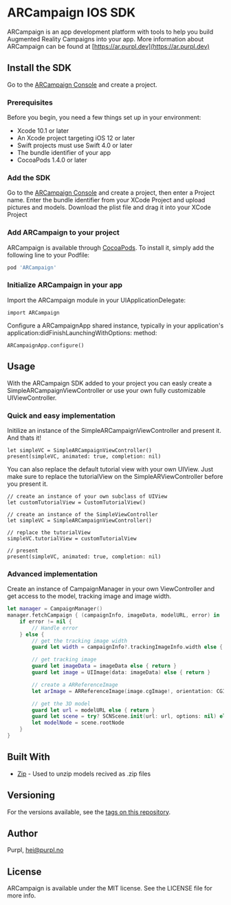 # ARCampaign IOS SDK

ARCampaign is an app development platform with tools to help you build Augmented Reality Campaigns into your app. More information about ARCampaign can be found at [https://ar.purpl.dev](https://ar.purpl.dev)

## Install the SDK

Go to the [ARCampaign Console](https://ar.purpl.dev) and create a project. 

### Prerequisites

Before you begin, you need a few things set up in your environment:
* Xcode 10.1 or later
* An Xcode project targeting iOS 12 or later
* Swift projects must use Swift 4.0 or later
* The bundle identifier of your app
* CocoaPods 1.4.0 or later

### Add the SDK

Go to the [ARCampaign Console](https://ar.purpl.dev) and create a project, then enter a Project name.
Enter the bundle identifier from your XCode Project and upload pictures and models.
Download the plist file and drag it into your XCode Project

### Add ARCampaign to your project

ARCampaign is available through [CocoaPods](https://cocoapods.org). To install
it, simply add the following line to your Podfile:

```ruby
pod 'ARCampaign'
```

### Initialize ARCampaign in your app

Import the ARCampaign module in your UIApplicationDelegate:

```
import ARCampaign
```

Configure a ARCampaignApp shared instance, typically in your application's application:didFinishLaunchingWithOptions: method:

```
ARCampaignApp.configure()
```

## Usage

With the ARCampaign SDK added to your project you can easly create a SimpleARCampaignViewController or use your own fully customizable UIViewController. 

### Quick and easy implementation

Initilize an instance of the SimpleARCampaignViewController  and present it. And thats it!

```
let simpleVC = SimpleARCampaignViewController()
present(simpleVC, animated: true, completion: nil)
```

You can also replace the default tutorial view with your own UIView. Just make sure to replace the tutorialView on the SimpleARViewController before you present it.

```
// create an instance of your own subclass of UIView
let customTutorialView = CustomTutorialView()

// create an instance of the SimpleViewController
let simpleVC = SimpleARCampaignViewController()

// replace the tutorialView
simpleVC.tutorialView = customTutorialView

// present 
present(simpleVC, animated: true, completion: nil)
```

### Advanced implementation

Create an instance of CampaignManager in your own ViewController and get access to the model, tracking image and image width.

```swift
let manager = CampaignManager()
manager.fetchCampaign { (campaignInfo, imageData, modelURL, error) in
    if error != nil {
        // Handle error
    } else {
        // get the tracking image width
        guard let width = campaignInfo?.trackingImageInfo.width else { return }

        // get tracking image
        guard let imageData = imageData else { return }
        guard let image = UIImage(data: imageData) else { return }

        // create a ARReferenceImage
        let arImage = ARReferenceImage(image.cgImage!, orientation: CGImagePropertyOrientation.up, physicalWidth: CGFloat(width))

        // get the 3D model
        guard let url = modelURL else { return }
        guard let scene = try? SCNScene.init(url: url, options: nil) else { return }
        let modelNode = scene.rootNode
    }
}
```


## Built With

* [Zip](https://github.com/marmelroy/Zip) - Used to unzip models recived as .zip files

## Versioning

For the versions available, see the [tags on this repository](https://github.com/purplos/ARCampaignIOS/tags). 

## Author

Purpl, hei@purpl.no

## License

ARCampaign is available under the MIT license. See the LICENSE file for more info.
